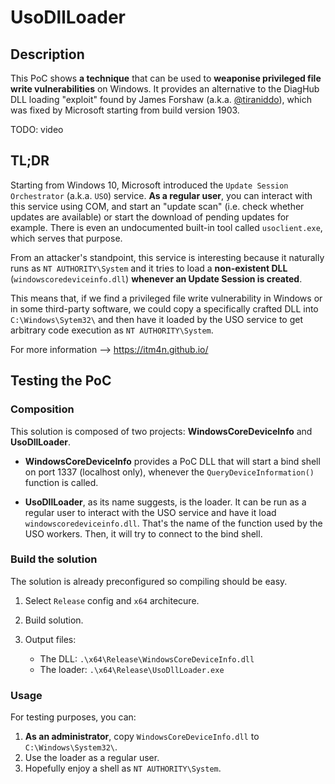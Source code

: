 # UsoDllLoader 

## Description 

This PoC shows __a technique__ that can be used to __weaponise privileged file write vulnerabilities__ on Windows. It provides an alternative to the DiagHub DLL loading "exploit" found by James Forshaw (a.k.a. [@tiraniddo](https://twitter.com/tiraniddo)), which was fixed by Microsoft starting from build version 1903.

TODO: video

## TL;DR

Starting from Windows 10, Microsoft introduced the `Update Session Orchestrator` (a.k.a. `USO`) service. __As a regular user__, you can interact with this service using COM, and start an "update scan" (i.e. check whether updates are available) or start the download of pending updates for example. There is even an undocumented built-in tool called `usoclient.exe`, which serves that purpose. 

From an attacker's standpoint, this service is interesting because it naturally runs as `NT AUTHORITY\System` and it tries to load a __non-existent DLL__ (`windowscoredeviceinfo.dll`) __whenever an Update Session is created__.

This means that, if we find a privileged file write vulnerability in Windows or in some third-party software, we could copy a specifically crafted DLL into `C:\Windows\Sytem32\` and then have it loaded by the USO service to get arbitrary code execution as `NT AUTHORITY\System`. 

For more information --> https://itm4n.github.io/


## Testing the PoC

### Composition

This solution is composed of two projects: __WindowsCoreDeviceInfo__ and __UsoDllLoader__. 

- __WindowsCoreDeviceInfo__ provides a PoC DLL that will start a bind shell on port 1337 (localhost only), whenever the `QueryDeviceInformation()` function is called. 

- __UsoDllLoader__, as its name suggests, is the loader. It can be run as a regular user to interact with the USO service and have it load `windowscoredeviceinfo.dll`. That's the name of the function used by the USO workers. Then, it will try to connect to the bind shell. 

### Build the solution 

The solution is already preconfigured so compiling should be easy.

1. Select `Release` config and `x64` architecure.
2. Build solution.
3. Output files:

    - The DLL: `.\x64\Release\WindowsCoreDeviceInfo.dll`
    - The loader: `.\x64\Release\UsoDllLoader.exe`

### Usage 

For testing purposes, you can:

1. __As an administrator__, copy `WindowsCoreDeviceInfo.dll` to `C:\Windows\System32\`. 
2. Use the loader as a regular user.
3. Hopefully enjoy a shell as `NT AUTHORITY\System`.


